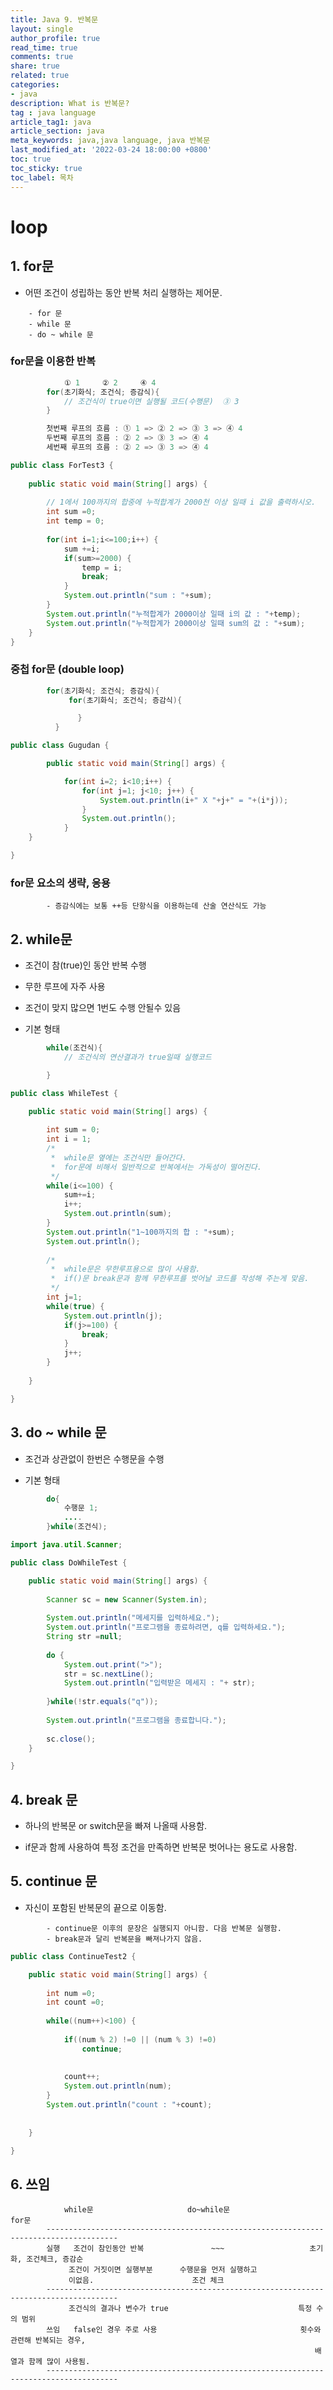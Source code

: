 ```yaml
---
title: Java 9. 반복문
layout: single
author_profile: true
read_time: true
comments: true
share: true
related: true
categories:
- java
description: What is 반복문?
tag : java language
article_tag1: java
article_section: java
meta_keywords: java,java language, java 반복문
last_modified_at: '2022-03-24 18:00:00 +0800'
toc: true
toc_sticky: true
toc_label: 목차
---
```


loop
=======

## 1. for문

* 어떤 조건이 성립하는 동안 반복 처리 실행하는 제어문.

```
    - for 문
    - while 문
    - do ~ while 문
```

### for문을 이용한 반복 

```java
            ① 1     ② 2     ④ 4
        for(초기화식; 조건식; 증감식){
            // 조건식이 true이면 실행될 코드(수행문)  ③ 3
        }    

        첫번째 루프의 흐름 : ① 1 => ② 2 => ③ 3 => ④ 4
        두번째 루프의 흐름 : ② 2 => ③ 3 => ④ 4
        세번째 루프의 흐름 : ② 2 => ③ 3 => ④ 4
```

```java
public class ForTest3 {
	
	public static void main(String[] args) {
	
		// 1에서 100까지의 합중에 누적합계가 2000천 이상 일때 i 값을 출력하시오.
		int sum =0;
		int temp = 0;
		
		for(int i=1;i<=100;i++) {
			sum +=i;
			if(sum>=2000) {
				temp = i;
				break;
			}
			System.out.println("sum : "+sum);
		}
		System.out.println("누적합계가 2000이상 일때 i의 값 : "+temp);
		System.out.println("누적합계가 2000이상 일때 sum의 값 : "+sum);
	}
}
```

### 중첩 for문 (double loop)

```java
        for(초기화식; 조건식; 증감식){
             for(초기화식; 조건식; 증감식){

               }
          }
```

```java
public class Gugudan {

        public static void main(String[] args) {

			for(int i=2; i<10;i++) {
				for(int j=1; j<10; j++) {
					System.out.println(i+" X "+j+" = "+(i*j));
				}
				System.out.println();
			}
	}

}
```

### for문 요소의 생략, 응용

```
        - 증감식에는 보통 ++등 단항식을 이용하는데 산술 연산식도 가능
```

## 2. while문

* 조건이 참(true)인 동안 반복 수행

* 무한 루프에 자주 사용
* 조건이 맞지 많으면 1번도 수행 안될수 있음
* 기본 형태 

```java
        while(조건식){
            // 조건식의 연산결과가 true일때 실행코드

        }                
```

```java
public class WhileTest {

	public static void main(String[] args) {
		
		int sum = 0;
		int i = 1;
		/*
		 *  while문 옆에는 조건식만 들어간다.
		 *  for문에 비해서 일반적으로 반복에서는 가독성이 떨어진다.
		 */
		while(i<=100) {
			sum+=i;
			i++;
			System.out.println(sum);
		}
		System.out.println("1~100까지의 합 : "+sum);
		System.out.println();
		
		/*
		 *  while문은 무한루프용으로 많이 사용함.
		 *  if()문 break문과 함께 무한루프를 벗어날 코드를 작성해 주는게 맞음.
		 */
		int j=1;
		while(true) {
			System.out.println(j);
			if(j>=100) {
				break;
			}
			j++;
		}
		
	}

}
```

## 3. do ~ while 문

* 조건과 상관없이 한번은 수행문을 수행

* 기본 형태

```java
        do{
            수행문 1;
            ....
        }while(조건식);
```

```java
import java.util.Scanner;

public class DoWhileTest {

	public static void main(String[] args) {
		
		Scanner sc = new Scanner(System.in);
		
		System.out.println("메세지를 입력하세요.");
		System.out.println("프로그램을 종료하려면, q를 입력하세요.");
		String str =null;
		
		do {
			System.out.print(">");
			str = sc.nextLine();
			System.out.println("입력받은 메세지 : "+ str);
			
		}while(!str.equals("q"));
		
		System.out.println("프로그램을 종료합니다.");
		
		sc.close();
	}

}
```

## 4. break 문

* 하나의 반복문 or switch문을 빠져 나올때 사용함.

* if문과 함께 사용하여 특정 조건을 만족하면 반복문 벗어나는 용도로 사용함.

## 5. continue 문

* 자신이 포함된 반복문의 끝으로 이동함.

```
        - continue문 이후의 문장은 실행되지 아니함. 다음 반복문 실행함.
        - break문과 달리 반복문을 빠져나가지 않음.
```

```java
public class ContinueTest2 {

	public static void main(String[] args) {
		
		int num =0;
		int count =0;
		
		while((num++)<100) {
			
			if((num % 2) !=0 || (num % 3) !=0)
				continue;
	
			
			count++;
			System.out.println(num);
		}
		System.out.println("count : "+count);
		
		
	}

}
```

## 6. 쓰임

```
 		    while문                     do~while문                        for문
		--------------------------------------------------------------------------------------
		실행   조건이 참인동안 반복               ~~~                   초기화, 조건체크, 증감순
 		     조건이 거짓이면 실행부분      수행문을 먼저 실행하고
 		     이없음.                      조건 체크
		--------------------------------------------------------------------------------------
		     조건식의 결과나 변수가 true                             특정 수의 범위
		쓰임   false인 경우 주로 사용                                횟수와 관련해 반복되는 경우,
		                                                            배열과 함께 많이 사용됨.  
		--------------------------------------------------------------------------------------
```

